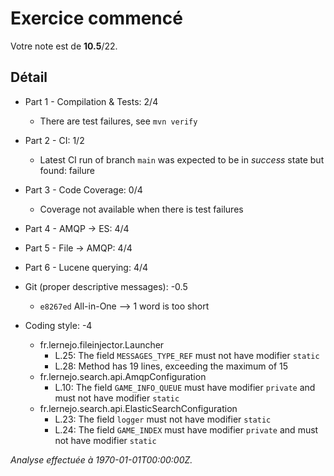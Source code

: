 # Exercice commencé
Votre note est de **10.5**/22.

## Détail
* Part 1 - Compilation & Tests: 2/4
    * There are test failures, see `mvn verify`

* Part 2 - CI: 1/2
    * Latest CI run of branch `main` was expected to be in *success* state but found: failure

* Part 3 - Code Coverage: 0/4
    * Coverage not available when there is test failures

* Part 4 - AMQP -> ES: 4/4
* Part 5 - File -> AMQP: 4/4
* Part 6 - Lucene querying: 4/4
* Git (proper descriptive messages): -0.5
    * `e8267ed` All-in-One --> 1 word is too short

* Coding style: -4
    * fr.lernejo.fileinjector.Launcher
      * L.25: The field `MESSAGES_TYPE_REF` must not have modifier `static`
      * L.28: Method has 19 lines, exceeding the maximum of 15
    * fr.lernejo.search.api.AmqpConfiguration
      * L.10: The field `GAME_INFO_QUEUE` must have modifier `private` and must not have modifier `static`
    * fr.lernejo.search.api.ElasticSearchConfiguration
      * L.23: The field `logger` must not have modifier `static`
      * L.24: The field `GAME_INDEX` must have modifier `private` and must not have modifier `static`



*Analyse effectuée à 1970-01-01T00:00:00Z.*
